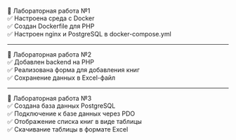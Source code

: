 🔹 Лабораторная работа №1  
✅ Настроена среда с Docker  
✅ Создан Dockerfile для PHP  
✅ Настроен nginx и PostgreSQL в docker-compose.yml  

---

🔹 Лабораторная работа №2  
✅ Добавлен backend на PHP  
✅ Реализована форма для добавления книг  
✅ Сохранение данных в Excel-файл  

---

🔹 Лабораторная работа №3  
✅ Создана база данных PostgreSQL  
✅ Подключение к базе данных через PDO  
✅ Отображение списка книг в виде таблицы  
✅ Скачивание таблицы в формате Excel  
